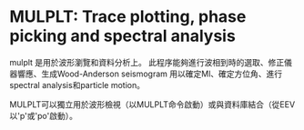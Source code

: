 # MULPLT: Trace plotting, phase picking and spectral analysis

mulplt 是用於波形瀏覽和資料分析上。 此程序能夠進行波相到時的選取、修正儀器響應、生成Wood-Anderson seismogram 用以確定Ml、確定方位角、進行 spectral analysis和particle motion。

MULPLT可以獨立用於波形檢視（以MULPLT命令啟動）或與資料庫結合（從EEV以'p'或'po'啟動）。

